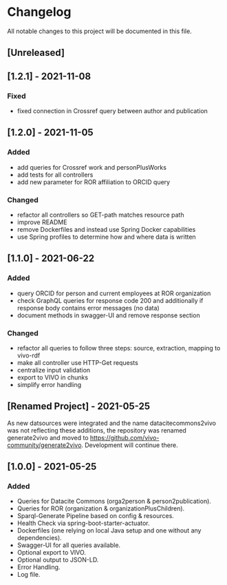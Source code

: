 # Changelog
All notable changes to this project will be documented in this file.

## [Unreleased]


## [1.2.1] - 2021-11-08
### Fixed
- fixed connection in Crossref query between author and publication


## [1.2.0] - 2021-11-05
### Added
- add queries for Crossref work and personPlusWorks
- add tests for all controllers
- add new parameter for ROR affiliation to ORCID query

### Changed
- refactor all controllers so GET-path matches resource path
- improve README
- remove Dockerfiles and instead use Spring Docker capabilities
- use Spring profiles to determine how and where data is written


## [1.1.0] - 2021-06-22
### Added
- query ORCID for person and current employees at ROR organization
- check GraphQL queries for response code 200 and additionally if response body contains error messages (no data)
- document methods in swagger-UI and remove response section

### Changed
- refactor all queries to follow three steps: source, extraction, mapping to vivo-rdf
- make all controller use HTTP-Get requests
- centralize input validation
- export to VIVO in chunks
- simplify error handling


## [Renamed Project] - 2021-05-25
As new datsources were integrated and the name datacitecommons2vivo was not reflecting
these additions, the repository was renamed generate2vivo and moved to https://github.com/vivo-community/generate2vivo. 
Development will continue there.

## [1.0.0] - 2021-05-25
### Added
- Queries for Datacite Commons (orga2person & person2publication).
- Queries for ROR (organization & organizationPlusChildren).
- Sparql-Generate Pipeline based on config & resources.
- Health Check via spring-boot-starter-actuator.
- Dockerfiles (one relying on local Java setup and one without any dependencies).
- Swagger-UI for all queries available.
- Optional export to VIVO.
- Optional output to JSON-LD.
- Error Handling.
- Log file.
